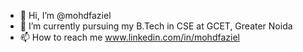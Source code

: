 - 👋 Hi, I’m @mohdfaziel
- 🌱 I’m currently pursuing my B.Tech in CSE at GCET, Greater Noida
- 📫 How to reach me www.linkedin.com/in/mohdfaziel

